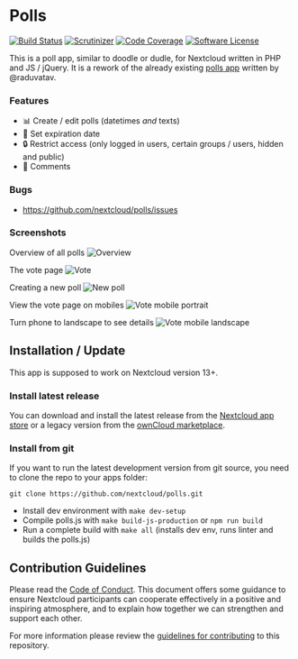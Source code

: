 # Polls

[![Build Status](https://img.shields.io/travis/nextcloud/polls.svg?style=flat-square)](https://travis-ci.org/nextcloud/polls)
[![Scrutinizer](https://img.shields.io/scrutinizer/g/nextcloud/polls.svg?style=flat-square)](https://scrutinizer-ci.com/g/nextcloud/polls)
[![Code Coverage](https://img.shields.io/scrutinizer/coverage/g/nextcloud/polls.svg?style=flat-square)](https://scrutinizer-ci.com/g/nextcloud/polls)
[![Software License](https://img.shields.io/badge/license-AGPL-brightgreen.svg?style=flat-square)](LICENSE)

This is a poll app, similar to doodle or dudle, for Nextcloud written in PHP and JS / jQuery.
It is a rework of the already existing [polls app](https://github.com/raduvatav/polls) written by @raduvatav.

### Features
- :bar_chart: Create / edit polls (datetimes _and_ texts)
- :date: Set expiration date
- :lock: Restrict access (only logged in users, certain groups / users, hidden and public)
- :speech_balloon: Comments

### Bugs
- https://github.com/nextcloud/polls/issues

### Screenshots
Overview of all polls
![Overview](https://github.com/nextcloud/polls/blob/master/screenshots/overview.png)

The vote page
![Vote](https://github.com/nextcloud/polls/blob/master/screenshots/vote.png)

Creating a new poll
![New poll](https://github.com/nextcloud/polls/blob/master/screenshots/edit-poll.png)

View the vote page on mobiles
![Vote mobile portrait](https://github.com/nextcloud/polls/blob/master/screenshots/vote-mobile-portrait.png)

Turn phone to landscape to see details
![Vote mobile landscape](https://github.com/nextcloud/polls/blob/master/screenshots/vote-mobile-landscape.png)

## Installation / Update
This app is supposed to work on Nextcloud version 13+.

### Install latest release
You can download and install the latest release from the [Nextcloud app store](https://apps.nextcloud.com/apps/polls) or a legacy version from the [ownCloud marketplace](https://marketplace.owncloud.com/apps/polls).

### Install from git
If you want to run the latest development version from git source, you need to clone the repo to your apps folder:

```
git clone https://github.com/nextcloud/polls.git
```

* Install dev environment with ```make dev-setup```
* Compile polls.js with ```make build-js-production``` or ```npm run build```
* Run a complete build with ```make all``` (installs dev env, runs linter and builds the polls.js)

## Contribution Guidelines
Please read the [Code of Conduct](https://nextcloud.com/community/code-of-conduct/). This document offers some guidance 
to ensure Nextcloud participants can cooperate effectively in a positive and inspiring atmosphere, and to explain how together 
we can strengthen and support each other.

For more information please review the [guidelines for contributing](https://github.com/nextcloud/server/blob/master/CONTRIBUTING.md) to this repository.
